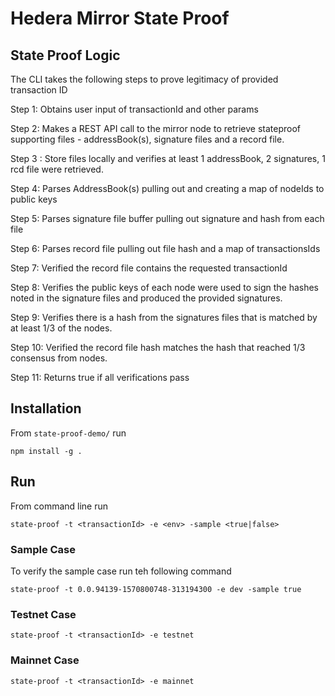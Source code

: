 # Hedera Mirror State Proof

## State Proof Logic
The CLI takes the following steps to prove legitimacy of provided transaction ID

Step 1: Obtains user input of transactionId and other params

Step 2: Makes a REST API call to the mirror node to retrieve stateproof supporting files - addressBook(s), signature files and a record file.

Step 3 : Store files locally and verifies at least 1 addressBook, 2 signatures, 1 rcd file were retrieved.

Step 4: Parses AddressBook(s) pulling out and creating a map of nodeIds to public keys

Step 5: Parses signature file buffer pulling out signature and hash from each file

Step 6: Parses record file pulling out file hash and a map of transactionsIds

Step 7: Verified the record file contains the requested transactionId

Step 8: Verifies the public keys of each node were used to sign the hashes noted in the signature files and produced the provided signatures.

Step 9: Verifies there is a hash from the signatures files that is matched by at least 1/3 of the nodes.

Step 10: Verified the record file hash matches the hash that reached 1/3 consensus from nodes.

Step 11: Returns true if all  verifications pass

## Installation
From `state-proof-demo/` run

`npm install -g .`

## Run
From command line run

`state-proof -t <transactionId> -e <env> -sample <true|false>`

### Sample Case
To verify the sample case run teh following command

`state-proof -t 0.0.94139-1570800748-313194300 -e dev -sample true`

### Testnet Case

`state-proof -t <transactionId> -e testnet`

### Mainnet Case

`state-proof -t <transactionId> -e mainnet`
